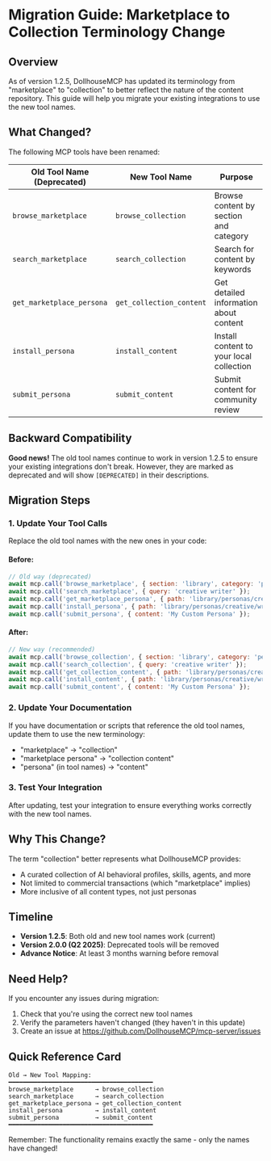 # Migration Guide: Marketplace to Collection Terminology Change

## Overview

As of version 1.2.5, DollhouseMCP has updated its terminology from "marketplace" to "collection" to better reflect the nature of the content repository. This guide will help you migrate your existing integrations to use the new tool names.

## What Changed?

The following MCP tools have been renamed:

| Old Tool Name (Deprecated) | New Tool Name | Purpose |
|---------------------------|---------------|---------|
| `browse_marketplace` | `browse_collection` | Browse content by section and category |
| `search_marketplace` | `search_collection` | Search for content by keywords |
| `get_marketplace_persona` | `get_collection_content` | Get detailed information about content |
| `install_persona` | `install_content` | Install content to your local collection |
| `submit_persona` | `submit_content` | Submit content for community review |

## Backward Compatibility

**Good news!** The old tool names continue to work in version 1.2.5 to ensure your existing integrations don't break. However, they are marked as deprecated and will show `[DEPRECATED]` in their descriptions.

## Migration Steps

### 1. Update Your Tool Calls

Replace the old tool names with the new ones in your code:

#### Before:
```javascript
// Old way (deprecated)
await mcp.call('browse_marketplace', { section: 'library', category: 'personas' });
await mcp.call('search_marketplace', { query: 'creative writer' });
await mcp.call('get_marketplace_persona', { path: 'library/personas/creative/writer.md' });
await mcp.call('install_persona', { path: 'library/personas/creative/writer.md' });
await mcp.call('submit_persona', { content: 'My Custom Persona' });
```

#### After:
```javascript
// New way (recommended)
await mcp.call('browse_collection', { section: 'library', category: 'personas' });
await mcp.call('search_collection', { query: 'creative writer' });
await mcp.call('get_collection_content', { path: 'library/personas/creative/writer.md' });
await mcp.call('install_content', { path: 'library/personas/creative/writer.md' });
await mcp.call('submit_content', { content: 'My Custom Persona' });
```

### 2. Update Your Documentation

If you have documentation or scripts that reference the old tool names, update them to use the new terminology:

- "marketplace" → "collection"
- "marketplace persona" → "collection content"
- "persona" (in tool names) → "content"

### 3. Test Your Integration

After updating, test your integration to ensure everything works correctly with the new tool names.

## Why This Change?

The term "collection" better represents what DollhouseMCP provides:
- A curated collection of AI behavioral profiles, skills, agents, and more
- Not limited to commercial transactions (which "marketplace" implies)
- More inclusive of all content types, not just personas

## Timeline

- **Version 1.2.5**: Both old and new tool names work (current)
- **Version 2.0.0 (Q2 2025)**: Deprecated tools will be removed
- **Advance Notice**: At least 3 months warning before removal

## Need Help?

If you encounter any issues during migration:

1. Check that you're using the correct new tool names
2. Verify the parameters haven't changed (they haven't in this update)
3. Create an issue at https://github.com/DollhouseMCP/mcp-server/issues

## Quick Reference Card

```
Old → New Tool Mapping:
━━━━━━━━━━━━━━━━━━━━━━━━━━━━━━━━━━━━━━━━
browse_marketplace      → browse_collection
search_marketplace      → search_collection  
get_marketplace_persona → get_collection_content
install_persona         → install_content
submit_persona          → submit_content
━━━━━━━━━━━━━━━━━━━━━━━━━━━━━━━━━━━━━━━━
```

Remember: The functionality remains exactly the same - only the names have changed!